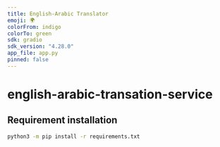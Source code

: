 ```yaml
---
title: English-Arabic Translator
emoji: 🌍
colorFrom: indigo
colorTo: green
sdk: gradio
sdk_version: "4.28.0"
app_file: app.py
pinned: false
---
```


# english-arabic-transation-service

## Requirement installation
```bash
python3 -m pip install -r requirements.txt